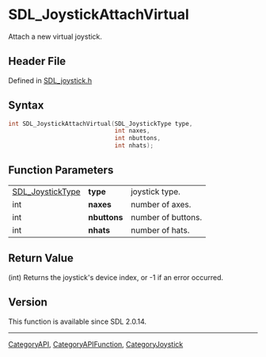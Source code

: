 # SDL_JoystickAttachVirtual

Attach a new virtual joystick.

## Header File

Defined in [SDL_joystick.h](https://github.com/libsdl-org/SDL/blob/SDL2/include/SDL_joystick.h)

## Syntax

```c
int SDL_JoystickAttachVirtual(SDL_JoystickType type,
                              int naxes,
                              int nbuttons,
                              int nhats);
```

## Function Parameters

|                                      |              |                    |
| ------------------------------------ | ------------ | ------------------ |
| [SDL_JoystickType](SDL_JoystickType) | **type**     | joystick type.     |
| int                                  | **naxes**    | number of axes.    |
| int                                  | **nbuttons** | number of buttons. |
| int                                  | **nhats**    | number of hats.    |

## Return Value

(int) Returns the joystick's device index, or -1 if an error occurred.

## Version

This function is available since SDL 2.0.14.

----
[CategoryAPI](CategoryAPI), [CategoryAPIFunction](CategoryAPIFunction), [CategoryJoystick](CategoryJoystick)

